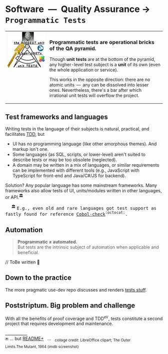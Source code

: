 # Software &nbsp;&mdash;&nbsp; Quality Assurance &rarr; `Programmatic Tests`

<table><tr valign="top"><td><picture><img width="555px" alt="&nbsp;Software tests pyramid" src="../../../_rsc/_img/illus/tests/test_pyramid-deco-750px.jpg"></picture></td><td>
  
  ### Programmatic tests are operational bricks of the QA pyramid.
  
  Though **unit tests** are at the bottom of the pyramid, any higher-level test subject is a **unit** of its own (even the whole application or service).
  
  This works in the opposite direction: there are no atomic units &thinsp;&mdash;&thinsp; any can be dissolved into lesser ones. Nevertheless, there's a bar after which irrational unit tests will overflow the project. 
  
</td></tr></table>

## Test frameworks and languages

Writing tests in the language of their subjects is natural, practical, and facilitates [TDD](../asDrive), but

- UI has no programming language (like other amorphous themes). And markup isn't one.
- Some languages (as SQL, scripts, or lower-level) aren't suited to describe tests or may be too obsolete (neglected).
- A domain may be written in a mix of languages, or similar requirements can be implemented with different tools (e.g., JavaScript with TypeScript for front-end and Java/C#/JS for backend).

Solution? Any popular language has some mainstream frameworks. Many frameworks also allow tests of UI, units/modules written in other languages, or API.<sup>🏛️</sup>

&nbsp; &nbsp; &nbsp;<sup>🏛️</sup> <samp> E.g., even old and rare languages got test support as fastly found for reference [Cobol-check](https://github.com/openmainframeproject/cobol-check)<sup>:octocat:</sup>.</samp>

## Automation

<blockquote><b>Programmatic ≠ automated.</b><br />But tests are the intrinsic subject of automation when applicable and beneficial.</blockquote>

// ToBe written 🚧

## Down to the practice

The more pragmatic use-dev repo discusses and renders [tests stuff](https://github.com/Kyriosity/use-dev/tree/main/README+/tests).

## Poststriptum. Big problem and challenge

With all the benefits of proof coverage and TDD<sup>eV</sup>, tests constitute a second project that requires development and maintenance. 

\___________\
🔚 ... but [README+](README+) &nbsp; ... &nbsp; <sub>collage credit: LibreOffice clipart; The Outer Limits.The&nbsp;Mutant, 1964 (imdb screenshot)</sub>
